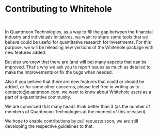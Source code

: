 # Contributing to Whitehole
<br />

In Quantmoon Technologies, as a way to fill the gap between the financial industry and individuals initiatives, we want to share some tools that we believe could be useful for quantitative research for investments. For this purpose, we will be releasing new versions of the Whitehole package with new features added.

But also we know that there are (and will be) many aspects that can be improved. That's why we ask you to report issues as much as detailed to make the improvements or fix the bugs when needed.

Also if you believe that there are new features that could or should be added, or for some other concerns, please feel free to writing us to: contacto@quantmoon.com, we want to know about Whitehole users as a part of a quantitative community.

We are convinced that many heads think better than 3 (as the number of members of Quantmoon Technologies at the moment of this released).

We hope to enable contributions by pull requests soon, we are still developing the respective guidelines to that.
